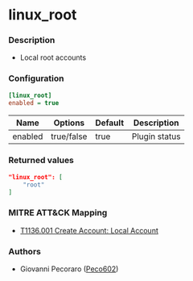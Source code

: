 # linux_root

### Description
- Local root accounts


### Configuration
```ini
[linux_root]
enabled = true
```

| Name | Options | Default | Description |
| ---- | ------- | ------- | ----------- |
| enabled | true/false | true | Plugin status |


### Returned values
```json
"linux_root": [
    "root"
]
```


### MITRE ATT&CK Mapping
- [T1136.001 Create Account: Local Account](https://attack.mitre.org/techniques/T1136/001/)


### Authors
- Giovanni Pecoraro ([Peco602](https://github.com/peco602))